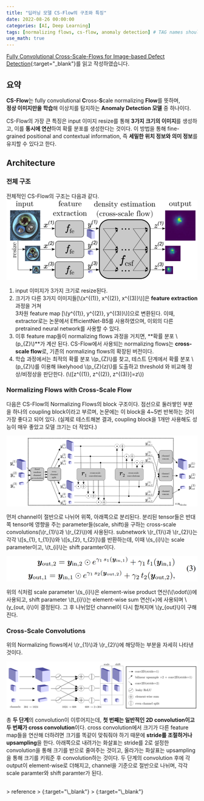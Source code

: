 ```yaml
---
title: "딥러닝 모델 CS-Flow의 구조와 특징"
date: 2022-08-26 00:00:00
categories: [AI, Deep Learning]
tags: [normalizing flows, cs-flow, anomaly detection] # TAG names should always be lowercase
use_math: true
---
```


[Fully Convolutional Cross-Scale-Flows for Image-based Defect Detection](https://arxiv.org/pdf/2110.02855.pdf){:target="\_blank"}를 읽고 작성하였습니다.

## 요약

**CS-Flow**는 fully convolutional **C**ross-**S**cale normalizing **Flow**를 뜻하며,  
**정상 이미지만을 학습**해 이상치를 탐지하는 **Anomaly Detection 모델** 중 하나이다.

CS-Flow의 가장 큰 특징은 input 이미지 resize를 통해 **3가지 크기의 이미지**를 생성하고, 이를 **동시에 연산**하여 확률 분포를 생성한다는 것이다. 이 방법을 통해 fine-grained positional and contextual information, 즉 **세밀한 위치 정보와 의미 정보**를 유지할 수 있다고 한다.

## Architecture

### 전체 구조

전체적인 CS-Flow의 구조는 다음과 같다.
<img src="/assets/img/cs-flow1.png">

1. input 이미지가 3가지 크기로 resize된다.
2. 크기가 다른 3가지 이미지들[\\(x^{(1)}, x^{(2)}, x^{(3)}\\)]은 **feature extraction** 과정을 거쳐  
   3차원 feature map [\\(y^{(1)}, y^{(2)}, y^{(3)}\\)]으로 변환된다.
   이때, extractor로는 논문에서 EfficientNet-B5를 사용하였으며, 이외의 다른 pretrained neural network를 사용할 수 있다.
3. 이후 feature map들이 normalizing flows 과정을 거치면, **확률 분포 \\(p\_{Z}\\)**가 계산 된다. CS-Flow에서 사용되는 normalizing flows는 **cross-scale flow**로, 기존의 normalizing flows의 확장된 버전이다.
4. 학습 과정에서는 최적의 확률 분포 \\(p\_{Z}\\)를 찾고, 테스트 단계에서 확률 분포 \\(p\_{Z}\\)를 이용해 likelyhood \\(p\_{Z}\(z\)\\)를 도출하고 threshold 와 비교해 정상/비정상을 판단한다. (\\([z^{(1)}, z^{(2)}, z^{(3)}]=z\\))

### Normalizing Flows with Cross-Scale Flow

다음은 CS-Flow의 Normalizing Flows의 block 구조이다. 점선으로 둘러쌓인 부분을 하나의 coupling block이라고 부르며, 논문에는 이 block을 4~5번 반복하는 것이 가장 좋다고 되어 있다.
(실제로 테스트해본 결과, coupling block을 1개만 사용해도 성능이 매우 좋았고 모델 크기는 더 작았다.)

<img src="/assets/img/cs-flow2.png">

먼저 channel이 절반으로 나뉘어 위쪽, 아래쪽으로 분리된다. 분리된 tensor들은 반대쪽 tensor에 영향을 주는 parameter들(scale, shift)을 구하는 cross-scale convolutions(\\(r\_{1}\\)과 \\(r\_{2}\\))에 사용된다. subnetwork \\(r\_{1}\\)과 \\(r\_{2}\\)는 각각 \\([s_{1}, t_{1}]\\)와 \\([s_{2}, t_{2}]\\)를 반환하는데, 이때 \\(s\_{i}\\)는 scale parameter이고, \\(t\_{i}\\)는 shift paramter이다.

<img src="/assets/img/cs-flow3.png">

위의 식처럼 scale parameter \\(s\_{i}\\)은 element-wise product 연산(\\(\odot\\))에 사용되고, shift parameter \\(t\_{i}\\)는 element-wise sum 연산(+)에 사용되며 \\(y\_{out, i}\\)이 결정된다. 그 후 나뉘었던 channel이 다시 합쳐지며 \\(y\_{out}\\)이 구해진다.

### Cross-Scale Convolutions

위의 Normalizing flows에서 \\(r\_{1}\\)과 \\(r\_{2}\\)에 해당하는 부분을 자세히 나타낸 것이다.

<img src="/assets/img/cs-flow4.png">

총 **두 단계**의 convolution이 이루어지는데, **첫 번째는 일반적인 2D convolution이고 두 번째가 cross convolution**이다. cross convolution에서 크기가 다른 feature map들을 연산해 더하려면 크기를 똑같이 맞춰줘야 하기 때문에 **stride를 조절하거나 upsampling**을 한다. 아래쪽으로 내려가는 화살표는 stride를 2로 설정한 convolution을 통해 크기를 반으로 줄여주는 것이고, 올라가는 화살표는 upsampling을 통해 크기를 키워준 후 convolution하는 것이다. 두 단계의 convolution 후에 각 output이 element-wise로 더해지고, channel을 기준으로 절반으로 나뉘며, 각각 scale paramter와 shift paramter가 된다.

<br/>
> reference  
> <https://github.com/marco-rudolph/cs-flow>{:target="\_blank"}  
> <https://arxiv.org/pdf/2110.02855.pdf>{:target="\_blank"}
